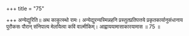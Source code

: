 +++
title = "75"

+++
अन्येद्युरिति॥ अथ काकुत्स्थो रामः। अन्येद्युरन्यस्मिन्नहनि प्रस्तुतप्रतिपत्तये प्रकृतकार्यानुसंधानाय पुरौकसः पौरान् संनिपात्य मेलयित्वा कविं वाल्मीकिम्। आह्वाययामासाकारयामास ॥ 75 ॥